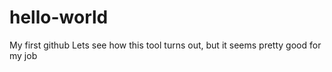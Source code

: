 # hello-world
My first github
Lets see how this tool turns out, but it seems pretty good for my job

